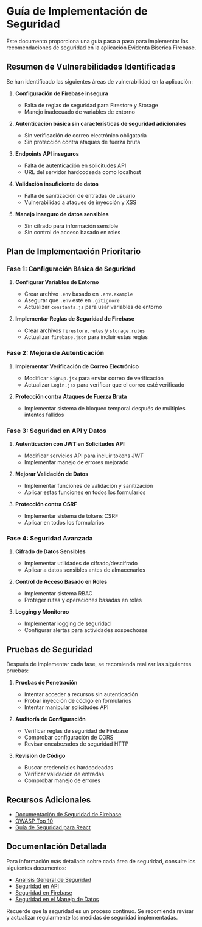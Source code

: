 # Guía de Implementación de Seguridad

Este documento proporciona una guía paso a paso para implementar las recomendaciones de seguridad en la aplicación Evidenta Biserica Firebase.

## Resumen de Vulnerabilidades Identificadas

Se han identificado las siguientes áreas de vulnerabilidad en la aplicación:

1. **Configuración de Firebase insegura**
   - Falta de reglas de seguridad para Firestore y Storage
   - Manejo inadecuado de variables de entorno

2. **Autenticación básica sin características de seguridad adicionales**
   - Sin verificación de correo electrónico obligatoria
   - Sin protección contra ataques de fuerza bruta

3. **Endpoints API inseguros**
   - Falta de autenticación en solicitudes API
   - URL del servidor hardcodeada como localhost

4. **Validación insuficiente de datos**
   - Falta de sanitización de entradas de usuario
   - Vulnerabilidad a ataques de inyección y XSS

5. **Manejo inseguro de datos sensibles**
   - Sin cifrado para información sensible
   - Sin control de acceso basado en roles

## Plan de Implementación Prioritario

### Fase 1: Configuración Básica de Seguridad

1. **Configurar Variables de Entorno**
   - Crear archivo `.env` basado en `.env.example`
   - Asegurar que `.env` esté en `.gitignore`
   - Actualizar `constants.js` para usar variables de entorno

2. **Implementar Reglas de Seguridad de Firebase**
   - Crear archivos `firestore.rules` y `storage.rules`
   - Actualizar `firebase.json` para incluir estas reglas

### Fase 2: Mejora de Autenticación

1. **Implementar Verificación de Correo Electrónico**
   - Modificar `SignUp.jsx` para enviar correo de verificación
   - Actualizar `Login.jsx` para verificar que el correo esté verificado

2. **Protección contra Ataques de Fuerza Bruta**
   - Implementar sistema de bloqueo temporal después de múltiples intentos fallidos

### Fase 3: Seguridad en API y Datos

1. **Autenticación con JWT en Solicitudes API**
   - Modificar servicios API para incluir tokens JWT
   - Implementar manejo de errores mejorado

2. **Mejorar Validación de Datos**
   - Implementar funciones de validación y sanitización
   - Aplicar estas funciones en todos los formularios

3. **Protección contra CSRF**
   - Implementar sistema de tokens CSRF
   - Aplicar en todos los formularios

### Fase 4: Seguridad Avanzada

1. **Cifrado de Datos Sensibles**
   - Implementar utilidades de cifrado/descifrado
   - Aplicar a datos sensibles antes de almacenarlos

2. **Control de Acceso Basado en Roles**
   - Implementar sistema RBAC
   - Proteger rutas y operaciones basadas en roles

3. **Logging y Monitoreo**
   - Implementar logging de seguridad
   - Configurar alertas para actividades sospechosas

## Pruebas de Seguridad

Después de implementar cada fase, se recomienda realizar las siguientes pruebas:

1. **Pruebas de Penetración**
   - Intentar acceder a recursos sin autenticación
   - Probar inyección de código en formularios
   - Intentar manipular solicitudes API

2. **Auditoría de Configuración**
   - Verificar reglas de seguridad de Firebase
   - Comprobar configuración de CORS
   - Revisar encabezados de seguridad HTTP

3. **Revisión de Código**
   - Buscar credenciales hardcodeadas
   - Verificar validación de entradas
   - Comprobar manejo de errores

## Recursos Adicionales

- [Documentación de Seguridad de Firebase](https://firebase.google.com/docs/security)
- [OWASP Top 10](https://owasp.org/www-project-top-ten/)
- [Guía de Seguridad para React](https://reactjs.org/docs/security.html)

## Documentación Detallada

Para información más detallada sobre cada área de seguridad, consulte los siguientes documentos:

- [Análisis General de Seguridad](../SECURITY.md)
- [Seguridad en API](./API_SECURITY.md)
- [Seguridad en Firebase](./FIREBASE_SECURITY.md)
- [Seguridad en el Manejo de Datos](./DATA_SECURITY.md)

Recuerde que la seguridad es un proceso continuo. Se recomienda revisar y actualizar regularmente las medidas de seguridad implementadas.